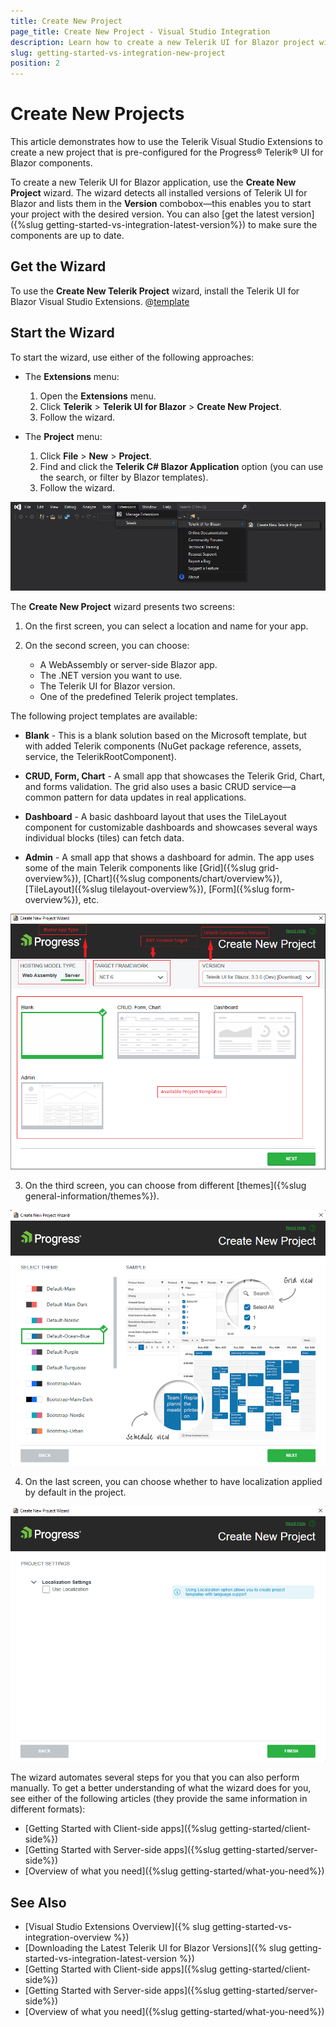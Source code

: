 ```yaml
---
title: Create New Project
page_title: Create New Project - Visual Studio Integration
description: Learn how to create a new Telerik UI for Blazor project with our Visual Studio Templates.
slug: getting-started-vs-integration-new-project
position: 2
---
```


# Create New Projects

This article demonstrates how to use the Telerik Visual Studio Extensions to create a new project that is pre-configured for the Progress&reg; Telerik&reg; UI for Blazor components.

To create a new Telerik UI for Blazor application, use the **Create New Project** wizard. The wizard detects all installed versions of Telerik UI for Blazor and lists them in the **Version** combobox&mdash;this enables you to start your project with the desired version. You can also [get the latest version]({%slug getting-started-vs-integration-latest-version%}) to make sure the components are up to date.

## Get the Wizard

To use the **Create New Telerik Project** wizard, install the Telerik UI for Blazor Visual Studio Extensions. @[template](/_contentTemplates/common/general-info.md#vsx-download)


## Start the Wizard

To start the wizard, use either of the following approaches:

* The **Extensions** menu:

    1. Open the **Extensions** menu.
    1. Click **Telerik** > **Telerik UI for Blazor** > **Create New Project**.
    1. Follow the wizard.

* The **Project** menu:

    1. Click **File** > **New** > **Project**.
    1. Find and click the **Telerik C# Blazor Application** option (you can use the search, or filter by Blazor templates).
    1. Follow the wizard.
    
![Start the New Project Wizard](images/vs-ext-create-new-project-entry.png)

The **Create New Project** wizard presents two screens:

1. On the first screen, you can select a location and name for your app.

2. On the second screen, you can choose:

   * A WebAssembly or server-side Blazor app.
   * The .NET version you want to use.
   * The Telerik UI for Blazor version.
   * One of the predefined Telerik project templates.

The following project templates are available:

* **Blank** - This is a blank solution based on the Microsoft template, but with added Telerik components (NuGet package reference, assets, service, the TelerikRootComponent).

* **CRUD, Form, Chart** - A small app that showcases the Telerik Grid, Chart, and forms validation. The grid also uses a basic CRUD service&mdash;a common pattern for data updates in real applications.

* **Dashboard** - A basic dashboard layout that uses the TileLayout component for customizable dashboards and showcases several ways individual blocks (tiles) can fetch data.

* **Admin** - A small app that shows a dashboard for admin. The app uses some of the main Telerik components like [Grid]({%slug grid-overview%}), [Chart]({%slug components/chart/overview%}), [TileLayout]({%slug tilelayout-overview%}), [Form]({%slug form-overview%}), etc.

![The Create New Project Wizard Templates Options](images/vsx-extension-base.png)

3. On the third screen, you can choose from different [themes]({%slug general-information/themes%}).

![The Create New Project Wizard Themes Options](images/vsx-extension-theme.png)

4. On the last screen, you can choose whether to have localization applied by default in the project.

![The Create New Project Wizard Localization Option](images/vsx-extension-localization.png)

The wizard automates several steps for you that you can also perform manually. To get a better understanding of what the wizard does for you, see either of the following articles (they provide the same information in different formats):

* [Getting Started with Client-side apps]({%slug getting-started/client-side%})
* [Getting Started with Server-side apps]({%slug getting-started/server-side%})
* [Overview of what you need]({%slug getting-started/what-you-need%})

## See Also

* [Visual Studio Extensions Overview]({% slug getting-started-vs-integration-overview %})
* [Downloading the Latest Telerik UI for Blazor Versions]({% slug getting-started-vs-integration-latest-version %})
* [Getting Started with Client-side apps]({%slug getting-started/client-side%})
* [Getting Started with Server-side apps]({%slug getting-started/server-side%})
* [Overview of what you need]({%slug getting-started/what-you-need%})

